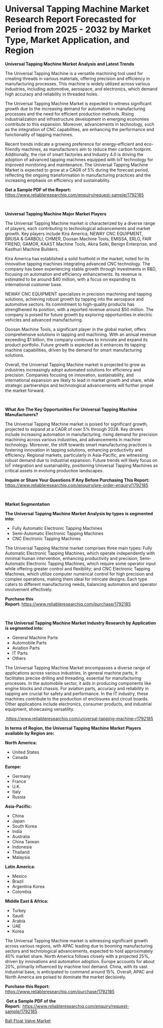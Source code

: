 <p><h1>Universal Tapping Machine Market Research Report Forecasted for Period from 2025 -  2032 by Market Type, Market Application, and Region</h1></p><p><strong>Universal Tapping Machine Market Analysis and Latest Trends</strong></p>
<p><p>The Universal Tapping Machine is a versatile machining tool used for creating threads in various materials, offering precision and efficiency in manufacturing processes. This machine is widely utilized across various industries, including automotive, aerospace, and electronics, which demand high accuracy and reliability in threaded holes.</p><p>The Universal Tapping Machine Market is expected to witness significant growth due to the increasing demand for automation in manufacturing processes and the need for efficient production methods. Rising industrialization and infrastructure development in emerging economies contribute to this expansion. Moreover, advancements in technology, such as the integration of CNC capabilities, are enhancing the performance and functionality of tapping machines.</p><p>Recent trends indicate a growing preference for energy-efficient and eco-friendly machines, as manufacturers aim to reduce their carbon footprint. Additionally, the rise of smart factories and Industry 4.0 is driving the adoption of advanced tapping machines equipped with IoT technology for improved monitoring and maintenance. The Universal Tapping Machine Market is expected to grow at a CAGR of 5% during the forecast period, reflecting the ongoing transformation in manufacturing practices and the increasing emphasis on efficiency and sustainability.</p></p>
<p><strong>Get a Sample PDF of the Report:&nbsp;</strong> <a href="https://www.reliableresearchiq.com/enquiry/request-sample/1792185?utm_campaign=2605&utm_medium=2&utm_source=Github&utm_content=ia&utm_term=20022025&utm_id=universal-tapping-machine">https://www.reliableresearchiq.com/enquiry/request-sample/1792185</a></p>
<p>&nbsp;</p>
<p><strong>Universal Tapping Machine Major Market Players</strong></p>
<p><p>The Universal Tapping Machine market is characterized by a diverse range of players, each contributing to technological advancements and market growth. Key players include Kira America, NEWAY CNC EQUIPMENT, BRUSA & GARBOLI, CHMER, Doosan Machine Tools, EMISSA, ERLO, FAIR FRIEND, GAMOR, KAAST Machine Tools, Akira Seiki, Benign Enterprise, and Kasthuri Machine Builders.</p><p>Kira America has established a solid foothold in the market, noted for its innovative tapping machines integrating advanced CNC technology. The company has been experiencing stable growth through investments in R&D, focusing on automation and efficiency enhancements. Its revenue is estimated to be around $40 million, with a focus on expanding its international customer base.</p><p>NEWAY CNC EQUIPMENT specializes in precision machining and tapping solutions, achieving robust growth by tapping into the aerospace and automotive sectors. Its commitment to high-quality products has strengthened its position, with a reported revenue around $50 million. The company is poised for future growth by exploring opportunities in electric vehicles and advanced manufacturing.</p><p>Doosan Machine Tools, a significant player in the global market, offers comprehensive solutions in tapping and machining. With an annual revenue exceeding $1 billion, the company continues to innovate and expand its product portfolio. Future growth is expected as it enhances its tapping machine capabilities, driven by the demand for smart manufacturing solutions.</p><p>Overall, the Universal Tapping Machine market is projected to grow as industries increasingly adopt automated solutions for efficiency and precision. Companies focusing on innovation, sustainability, and international expansion are likely to lead in market growth and share, while strategic partnerships and technological advancements will further propel the market forward.</p></p>
<p>&nbsp;</p>
<p><strong>What Are The Key Opportunities For Universal Tapping Machine Manufacturers?</strong></p>
<p><p>The Universal Tapping Machine market is poised for significant growth, projected to expand at a CAGR of over 5% through 2028. Key drivers include increasing automation in manufacturing, rising demand for precision machining across various industries, and advancements in machine technology. Moreover, the shift towards smart manufacturing practices is fostering innovation in tapping solutions, enhancing productivity and efficiency. Regional markets, particularly in Asia-Pacific, are witnessing robust demand due to industrial expansion. Future trends will likely focus on IoT integration and sustainability, positioning Universal Tapping Machines as critical assets in evolving production landscapes.</p></p>
<p><strong>Inquire or Share Your Questions If Any Before Purchasing This Report:</strong> <a href="https://www.reliableresearchiq.com/enquiry/pre-order-enquiry/1792185?utm_campaign=2605&utm_medium=2&utm_source=Github&utm_content=ia&utm_term=20022025&utm_id=universal-tapping-machine">https://www.reliableresearchiq.com/enquiry/pre-order-enquiry/1792185</a></p>
<p>&nbsp;</p>
<p><strong>Market Segmentation</strong></p>
<p><strong>The Universal Tapping Machine Market Analysis by types is segmented into:</strong></p>
<p><ul><li>Fully Automatic Electronic Tapping Machines</li><li>Semi-Automatic Electronic Tapping Machines</li><li>CNC Electronic Tapping Machines</li></ul></p>
<p><p>The Universal Tapping Machine market comprises three main types: Fully Automatic Electronic Tapping Machines, which operate independently with minimal human intervention, enhancing productivity and precision; Semi-Automatic Electronic Tapping Machines, which require some operator input while offering greater control and flexibility; and CNC Electronic Tapping Machines, which utilize computer numerical control for high precision and complex operations, making them ideal for intricate designs. Each type caters to different manufacturing needs, balancing automation and operator involvement effectively.</p></p>
<p><strong>Purchase this Report:&nbsp;</strong><a href="https://www.reliableresearchiq.com/purchase/1792185?utm_campaign=2605&utm_medium=2&utm_source=Github&utm_content=ia&utm_term=20022025&utm_id=universal-tapping-machine">https://www.reliableresearchiq.com/purchase/1792185</a></p>
<p>&nbsp;</p>
<p><strong>The Universal Tapping Machine Market Industry Research by Application is segmented into:</strong></p>
<p><ul><li>General Machine Parts</li><li>Automobile Parts</li><li>Aviation Parts</li><li>IT Parts</li><li>Others</li></ul></p>
<p><p>The Universal Tapping Machine Market encompasses a diverse range of applications across various industries. In general machine parts, it facilitates precise drilling and threading, essential for manufacturing processes. In the automobile sector, it aids in producing components like engine blocks and chassis. For aviation parts, accuracy and reliability in tapping are crucial for safety and performance. In the IT industry, these machines contribute to the production of enclosures and circuit boards. Other applications include electronics, consumer products, and industrial equipment, showcasing versatility.</p></p>
<p><a href="https://www.reliableresearchiq.com/universal-tapping-machine-r1792185?utm_campaign=2605&utm_medium=2&utm_source=Github&utm_content=ia&utm_term=20022025&utm_id=universal-tapping-machine">&nbsp;https://www.reliableresearchiq.com/universal-tapping-machine-r1792185</a></p>
<p><strong>In terms of Region, the Universal Tapping Machine Market Players available by Region are:</strong></p>
<p>
    <p> <strong> North America: </strong>
        <ul>
            <li>United States</li>
            <li>Canada</li>
        </ul>
        </p> 
    <p> <strong> Europe: </strong>
        <ul>
            <li>Germany</li>
            <li>France</li>
            <li>U.K.</li>
            <li>Italy</li>
            <li>Russia</li>
        </ul>
        </p> 
    <p> <strong> Asia-Pacific: </strong>
        <ul>
            <li>China</li>
            <li>Japan</li>
            <li>South Korea</li>
            <li>India</li>
            <li>Australia</li>
            <li>China Taiwan</li>
            <li>Indonesia</li>
            <li>Thailand</li>
            <li>Malaysia</li>
        </ul>
        </p> 
    <p> <strong> Latin America: </strong>
        <ul>
            <li>Mexico</li>
            <li>Brazil</li>
            <li>Argentina Korea</li>
            <li>Colombia</li>
        </ul>
        </p> 
    <p> <strong> Middle East & Africa: </strong>
        <ul>
            <li>Turkey</li>
            <li>Saudi</li>
            <li>Arabia</li>
            <li>UAE</li>
            <li>Korea</li>
        </ul>
    </p>
    </p>
<p><p>The Universal Tapping Machine market is witnessing significant growth across various regions, with APAC leading due to booming manufacturing sectors and technological advancements, expected to hold approximately 40% market share. North America follows closely with a projected 25%, driven by innovations and automation adoption. Europe accounts for about 20%, primarily influenced by machine tool demand. China, with its vast industrial base, is anticipated to command around 15%. Overall, APAC and North America are poised to dominate the market decisively.</p></p>
<p><strong>Purchase this Report: </strong><a href="https://www.reliableresearchiq.com/purchase/1792185?utm_campaign=2605&utm_medium=2&utm_source=Github&utm_content=ia&utm_term=20022025&utm_id=universal-tapping-machine">https://www.reliableresearchiq.com/purchase/1792185</a></p>
<p>&nbsp;<strong>Get a Sample PDF of the Report:&nbsp;&nbsp;</strong><a href="https://www.reliableresearchiq.com/enquiry/request-sample/1792185?utm_campaign=2605&utm_medium=2&utm_source=Github&utm_content=ia&utm_term=20022025&utm_id=universal-tapping-machine">https://www.reliableresearchiq.com/enquiry/request-sample/1792185</a></p>
<p><strong></strong></p>
<p><p><a href="https://github.com/tshumaalzlam0/Market-Research-Report-List-1/blob/main/ball-float-valve-market.md?utm_campaign=2605&utm_medium=2&utm_source=Github&utm_content=ia&utm_term=20022025&utm_id=universal-tapping-machine">Ball Float Valve Market</a></p></p>